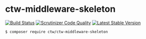 # ctw-middleware-skeleton

[![Build Status](https://scrutinizer-ci.com/g/jonathanmaron/ctw-middleware-skeleton/badges/build.png?b=master)](https://scrutinizer-ci.com/g/jonathanmaron/ctw-middleware-skeleton/build-status/master)
[![Scrutinizer Code Quality](https://scrutinizer-ci.com/g/jonathanmaron/ctw-middleware-skeleton/badges/quality-score.png?b=master)](https://scrutinizer-ci.com/g/jonathanmaron/ctw-middleware-skeleton/?branch=master)
[![Latest Stable Version](https://poser.pugx.org/ctw/ctw-middleware-skeleton/v/stable)](https://packagist.org/packages/ctw/ctw-middleware-skeleton)


```bash
$ composer require ctw/ctw-middleware-skeleton
```
